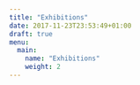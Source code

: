 ```yaml
---
title: "Exhibitions"
date: 2017-11-23T23:53:49+01:00
draft: true
menu:
  main:
    name: "Exhibitions"
    weight: 2
---
```



